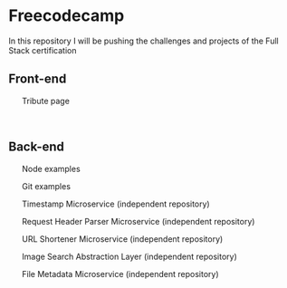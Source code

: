 <h1>Freecodecamp </h1>

<p>In this repository I will be pushing the challenges and projects of the Full Stack certification</p>

<h2>Front-end</h2>
  <ul>Tribute page </ul>
  
<br>

<h2>Back-end</h2>
  <ul>Node examples</ul>
  <ul>Git examples</ul>
  <ul>Timestamp Microservice (independent repository)</ul>
  <ul>Request Header Parser Microservice (independent repository)</ul>
  <ul>URL Shortener Microservice (independent repository)</ul>
  <ul>Image Search Abstraction Layer (independent repository)</ul>
  <ul>File Metadata Microservice (independent repository)</ul>

